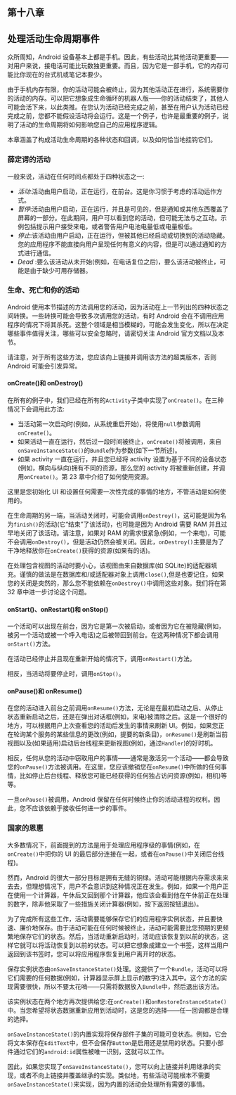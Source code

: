 ## 第十八章

## 处理活动生命周期事件

众所周知，Android 设备基本上都是手机。因此，有些活动比其他活动更重要——对用户来说，接电话可能比玩数独更重要。而且，因为它是一部手机，它的内存可能比你现在的台式机或笔记本要少。

由于手机内存有限，你的活动可能会被终止，因为其他活动正在进行，系统需要你的活动的内存。可以把它想象成生命循环的机器人版——你的活动结束了，其他人可能会活下来，以此类推。在您认为活动已经完成之前，甚至在用户认为活动已经完成之前，您都不能假设活动将会运行。这是一个例子，也许是最重要的例子，说明了活动的生命周期将如何影响您自己的应用程序逻辑。

本章涵盖了构成活动生命周期的各种状态和回调，以及如何恰当地挂钩它们。

### 薛定谔的活动

一般来说，活动在任何时间点都处于四种状态之一:

*   *活动*:活动由用户启动，正在运行，在前台。这是你习惯于考虑的活动运作方式。
*   *暂停*:活动由用户启动，正在运行，并且是可见的，但是通知或其他东西覆盖了屏幕的一部分。在此期间，用户可以看到您的活动，但可能无法与之互动。示例包括提示用户接受来电，或者警告用户电池电量低或电量极低。
*   *停止*:该活动由用户启动，正在运行，但被其他已经启动或切换到的活动隐藏。您的应用程序不能直接向用户呈现任何有意义的内容，但是可以通过通知的方式进行通信。
*   *Dead* :要么该活动从未开始(例如，在电话复位之后)，要么该活动被终止，可能是由于缺少可用存储器。

### 生命、死亡和你的活动

Android 使用本节描述的方法调用您的活动，因为活动在上一节列出的四种状态之间转换。一些转换可能会导致多次调用您的活动，有时 Android 会在不调用应用程序的情况下将其杀死。这整个领域是相当模糊的，可能会发生变化，所以在决定哪些事件值得关注，哪些可以安全忽略时，请密切关注 Android 官方文档以及本节。

请注意，对于所有这些方法，您应该向上链接并调用该方法的超类版本，否则 Android 可能会引发异常。

#### onCreate()和 onDestroy()

在所有的例子中，我们已经在所有的`Activity`子类中实现了`onCreate()`。在三种情况下会调用此方法:

*   当活动第一次启动时(例如，从系统重启开始)，将使用`null`参数调用`onCreate()`。
*   如果活动一直在运行，然后过一段时间被终止，`onCreate()`将被调用，来自`onSaveInstanceState()`的`Bundle`作为参数(如下一节所述)。
*   如果 activity 一直在运行，并且您已经将 activity 设置为基于不同的设备状态(例如，横向与纵向)拥有不同的资源，那么您的 activity 将被重新创建，并调用`onCreate()`。第 23 章中介绍了如何使用资源。

这里是您初始化 UI 和设置任何需要一次性完成的事情的地方，不管活动是如何使用的。

在生命周期的另一端，当活动关闭时，可能会调用`onDestroy()`，这可能是因为名为`finish()`的活动(它“结束”了该活动)，也可能是因为 Android 需要 RAM 并且过早地关闭了该活动。请注意，如果对 RAM 的需求很紧急(例如，一个来电)，可能不会调用`onDestroy()`，但是活动仍然会被关闭。因此，`onDestroy()`主要是为了干净地释放你在`onCreate()`获得的资源(如果有的话)。

在处理包含视图的活动时要小心，该视图由来自数据库(如 SQLite)的适配器填充。谨慎的做法是在数据库和/或适配器对象上调用`close()`,但是也要记住，如果您的关闭是突然的，那么您不能依赖在`onDestroy()`中调用这些对象。我们将在第 32 章中进一步讨论这个问题。

#### onStart()、onRestart()和 onStop()

一个活动可以出现在前台，因为它是第一次被启动，或者因为它在被隐藏(例如，被另一个活动或被一个呼入电话)之后被带回到前台。在这两种情况下都会调用`onStart()`方法。

在活动已经停止并且现在重新开始的情况下，调用`onRestart()`方法。

相反，当活动将要停止时，调用`onStop()`。

#### onPause()和 onResume()

在您的活动进入前台之前调用`onResume()`方法，无论是在最初启动之后、从停止状态重新启动之后，还是在弹出对话框(例如，来电)被清除之后。这是一个很好的地方，可以根据用户上次查看您的活动后发生的事情来刷新 UI。例如，如果您正在轮询某个服务的某些信息的更改(例如，提要的新条目)，`onResume()`是刷新当前视图以及(如果适用)启动后台线程来更新视图(例如，通过`Handler`)的好时机。

相反，任何从您的活动中窃取用户的事情——通常是激活另一个活动——都会导致您的`onPause()`方法被调用。在这里，您应该撤销您在`onResume()`中所做的任何事情，比如停止后台线程、释放您可能已经获得的任何独占访问资源(例如，相机)等等。

一旦`onPause()`被调用，Android 保留在任何时候终止你的活动进程的权利。因此，您不应该依赖于接收任何进一步的事件。

### 国家的恩惠

大多数情况下，前面提到的方法是用于处理应用程序级的事情(例如，在`onCreate()`中把你的 UI 的最后部分连接在一起，或者在`onPause()`中关闭后台线程)。

然而，Android 的很大一部分目标是拥有无缝的铜绿。活动可能根据内存需求来来去去，但理想情况下，用户不会意识到这种情况正在发生。例如，如果一个用户正在使用一个计算器，午休后又回到那个计算器，他应该会看到他在午休前正在处理的数字，除非他采取了一些措施关闭计算器(例如，按下返回按钮退出)。

为了完成所有这些工作，活动需要能够保存它们的应用程序实例状态，并且要快速、廉价地保存。由于活动可能在任何时候被终止，活动可能需要比您预期的更频繁地保存它们的状态。然后，当活动重新启动时，活动应该恢复到以前的状态，这样它就可以将活动恢复到以前的状态。可以把它想象成建立一个书签，这样当用户返回到该书签时，您可以将应用程序恢复到用户离开时的状态。

保存实例状态由`onSaveInstanceState()`处理。这提供了一个`Bundle`，活动可以将它们需要的任何数据(例如，计算器显示屏上显示的数字)注入其中。这个方法的实现需要很快，所以不要太花哨——只需将数据放入`Bundle`中，然后退出该方法。

该实例状态在两个地方再次提供给您:在`onCreate()`和`onRestoreInstanceState()`中。当您希望将状态数据重新应用到活动时，这是您的选择——任一回调都是合理的选择。

`onSaveInstanceState()`的内置实现将保存部件子集的可能可变状态。例如，它会将文本保存在`EditText`中，但不会保存`Button`是启用还是禁用的状态。只要小部件通过它们的`android:id`属性被唯一识别，这就可以工作。

因此，如果您实现了`onSaveInstanceState()`，您可以向上链接并利用继承的实现，或者不向上链接并覆盖继承的实现。类似地，有些活动可能根本不需要`onSaveInstanceState()`来实现，因为内置的活动会处理所有需要的事情。